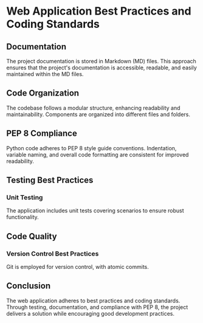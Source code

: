 # Web Application Best Practices and Coding Standards

## Documentation

The project documentation is stored in Markdown (MD) files. This approach ensures that the project's documentation is accessible, readable, and easily maintained within the MD files.

## Code Organization

The codebase follows a modular structure, enhancing readability and maintainability. Components are organized into different files and folders.

## PEP 8 Compliance

Python code adheres to PEP 8 style guide conventions. Indentation, variable naming, and overall code formatting are consistent for improved readability.

## Testing Best Practices

### Unit Testing

The application includes unit tests covering scenarios to ensure robust functionality.

## Code Quality

### Version Control Best Practices

Git is employed for version control, with atomic commits.

## Conclusion

The web application adheres to best practices and coding standards. Through testing, documentation, and compliance with PEP 8, the project delivers a solution while encouraging good development practices.
